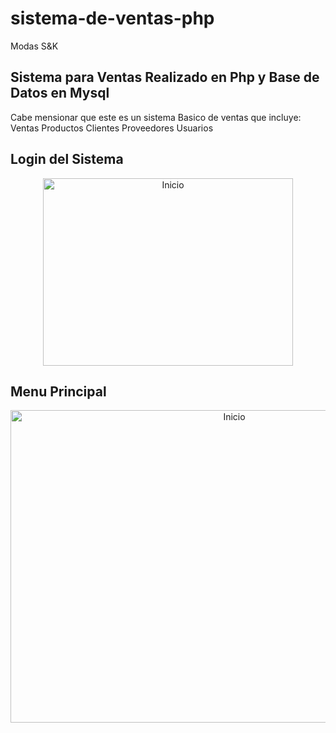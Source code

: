 # sistema-de-ventas-php
Modas S&amp;K
## Sistema para Ventas Realizado en Php y Base de Datos en Mysql
Cabe mensionar que este es un sistema Basico de ventas que incluye:
Ventas
Productos
Clientes
Proveedores
Usuarios

## Login del Sistema

<div align="center">
 <img src="https://i.postimg.cc/mgDcL0tv/Captura-de-pantalla-2023-11-19-232552.png" title="Inicio" alt="Inicio" width="400" height="300" />
</div>

## Menu Principal

<div align="center">
 <img src="https://i.postimg.cc/rwbm9NZZ/Captura-de-pantalla-2023-11-19-233008.png" title="Inicio" alt="Inicio" width="700" height="500" />
</div>

